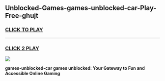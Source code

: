 
## Unblocked-Games-games-unblocked-car-Play-Free-ghujt
<h3>
<a href="https://premium76.site?title=games-unblocked-car&ref=15A">CLICK TO PLAY</a></h3>
<hr>

<h3>
<a href="https://premium76.site?title=games-unblocked-car&ref=15A">CLICK 2 PLAY</a>
  
</h3>

<a href="https://premium76.site?title=games-unblocked-car&ref=15A"><img src="https://clearcache.store/games.png"></a>


**games-unblocked-car games unblocked: Your Gateway to Fun and Accessible Online Gaming**
